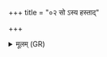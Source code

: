 +++
title = "०२ सो ऽस्य हस्ताद्"

+++
<details><summary>मूलम् (GR)</summary>

सो ऽस्य हस्ताद् अमुच्यत  
दैवो वज्रः क्षुरः पविः सहस्रपृष्टिर् दिविस्पृशः ॥
</details>